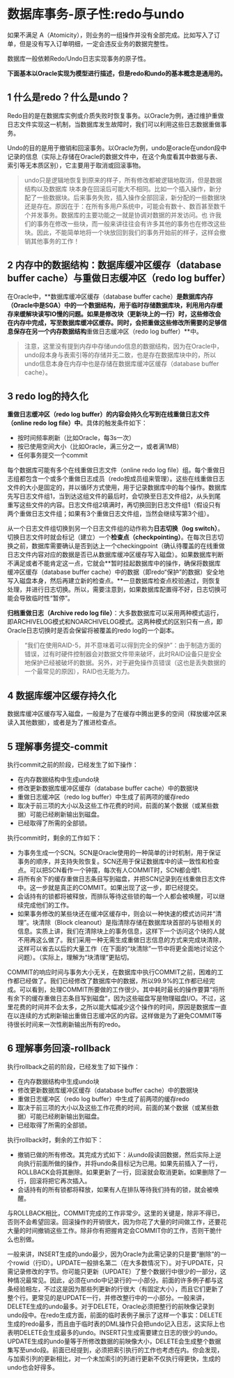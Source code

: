 ﻿# 数据库事务-原子性:redo与undo

如果不满足 A（Atomicity），则业务的一组操作并没有全部完成。比如写入了订单，但是没有写入订单明细，一定会违反业务的数据完整性。

数据库一般依赖Redo/Undo日志实现事务的原子性。

**下面基本以Oracle实现为模型进行描述，但是redo和undo的基本概念是通用的。**

## 1 什么是redo？什么是undo？

Redo目的是在数据库实例或介质失败时恢复事务。以Oracle为例，通过维护重做日志文件实现这一机制，当数据库发生故障时，我们可以利用这些日志数据重做事务。

Undo的目的是用于撤销和回滚事务。以Oracle为例，undo是oracle在undon段中记录的信息（实际上存储在Oracle的数据文件中，在这个角度看其中数据与表、索引等无本质区别），它主要用于取消或回滚事物。

> undo只是逻辑地恢复到原来的样子，所有修改都被逻辑地取消，但是数据结构以及数据库 块本身在回滚后可能大不相同。比如一个插入操作，新分配了一些数据块。后来事务失败，插入操作全部回滚，新分配的一些数据块还是存在。原因在于：在所有多用户系统中，可能会有数十、数百甚至数千个并发事务。数据库的主要功能之一就是协调对数据的并发访问。也 许我们的事务在修改一些块，而一般来讲往往会有许多其他的事务也在修改这些块。因此，不能简单地将一个块放回到我们的事务开始前的样子，这样会撤销其他事务的工作！

## 2 内存中的数据结构：数据库缓冲区缓存（database buffer cache）与重做日志缓冲区（redo log buffer）

在Oracle中，**数据库缓冲区缓存（database buffer cache）**是数据库内存（Oracle中是SGA）中的一个数据结构，用于临时存储数据库块，利用用内存缓存来缓解块读写IO慢的问题。如果是修改块（更新块上的一行）时，这些修改会在内存中完成，写至数据库缓冲区缓存。同时，会把重做这些修改所需要的足够信息保存在另一个内存数据结构**重做日志缓冲区（redo log buffer）**中。

> 注意，这里没有提到内存中存储undo信息的数据结构，因为在Oracle中，undo段本身与表索引等的存储并无二致，也是存在数据库块中的，所以undo信息本身在内存中也是存储在数据库缓冲区缓存（database buffer cache）。

## 3 redo log的持久化

**重做日志缓冲区（redo log buffer）的内容会持久化写到在线重做日志文件（online redo log file）中**。具体的触发条件如下：

* 按时间频率刷新（比如Oracle，每3s一次）
* 按已使用空间大小（比如Oracle，满三分之一，或者满1MB）
* 任何事务提交一个commit

每个数据库可能有多个在线重做日志文件（online redo log file）组。每个重做日志组都包含一个或多个重做日志成员（redo按成员组来管理）。这些在线重做日志文件的大小是固定的，并以循环方式使用，用于记录数据库中的每个操作。数据库先写日志文件组1，当到达这组文件的最后时，会切换至日志文件组2，从头到尾重写这些文件的内容。日志文件组2填满时，再切换回到日志文件组1（假设只有两个重做日志文件组；如果有3个重做日志文件组，当然会继续写第3个组）。

从一个日志文件组切换到另一个日志文件组的动作称为**日志切换（log switch）**。切换日志文件时就会标记（建立）一个**检查点（checkpointing）**。在每次日志切换之前，数据库需要确认是否到达上一个checkingpoint（确认待覆盖的在线重做日志文件内容对应的数据是否已从数据库缓冲区缓存写入磁盘）。如果数据库判断不满足或者不能肯定这一点，它就会**暂时挂起数据库中的操作，确保将数据库缓冲区缓存（database buffer cache）中的数据（即redo“保护”的数据）安全地写入磁盘本身，然后再建立新的检查点。**一旦数据库检查点校验通过，则恢复处理，并进行日志切换。所以，需要注意到，如果数据库配置得不好，日志切换可能会导致临时性“暂停”。

**归档重做日志（Archive redo log file）**：大多数数据库可以采用两种模式运行，即ARCHIVELOG模式和NOARCHIVELOG模式。这两种模式的区别只有一点，即Oracle日志切换时是否会保留将被覆盖的redo log的一个副本。

> “我们在使用RAID-5，并不意味着可以得到完全的保护”：由于制造方面的错误，过有时硬件控制器会对数据文件带来破坏，此时RAID设备只是安全地保护已经被破坏的数据。另外，对于避免操作员错误（这也是丢失数据的一个最常见的原因），RAID也无能为力。

## 4 数据库缓冲区缓存持久化

数据库缓冲区缓存写入磁盘，一般是为了在缓存中腾出更多的空间（释放缓冲区来读入其他数据），或者是为了推进检查点。

## 5 理解事务提交-commit

执行commit之前的阶段，已经发生了如下操作：

* 在内存数据结构中生成undo块
* 修改更新数据库缓冲区缓存（database buffer cache）中的数据块
* 重做日志缓冲区（redo log buffer）中生成了前两项的缓存redo
* 取决于前三项的大小以及这些工作花费的时间，前面的某个数据（或某些数据）可能已经刷新输出到磁盘。
* 已经取得了所需的全部锁。

执行commit时，剩余的工作如下：

* 为事务生成一个SCN。SCN是Oracle使用的一种简单的计时机制，用于保证事务的顺序，并支持失败恢复。SCN还用于保证数据库中的读一致性和检查点。可以把SCN看作一个钟摆，每次有人COMMIT时，SCN都会增1.
*  将所有余下的缓存重做日志条目写到磁盘，并把SCN记录到在线重做日志文件中。这一步就是真正的COMMIT。如果出现了这一步，即已经提交。
* 会话持有的锁都将被释放，而排队等待这些锁的每一个人都会被唤醒，可以继续完成他们的工作。
* 如果事务修改的某些块还在缓冲区缓存中，则会以一种快速的模式访问并“清理”。块清除（Block cleanout）是指清除存储在数据库块首部的与锁相关的信息。实质上讲，我们在清除块上的事务信息，这样下一个访问这个块的人就不用再这么做了。我们采用一种无需生成重做日志信息的方式来完成块清除，这样可以省去以后的大量工作（在下面的“块清除”一节中将更全面地讨论这个问题）。（实际上，理解为“块清理”更贴切。

COMMIT的响应时间与事务大小无关，在数据库中执行COMMIT之前，困难的工作都已经做了。我们已经修改了数据库中的数据，所以99.9%的工作都已经完成。可以看到，处理COMMIT所要做的工作很少。其中耗时最长的操作要算“将所有余下的缓存重做日志条目写到磁盘”，因为这些磁盘写是物理磁盘I/O。不过，这里花费的时间并不会太多，之所以能大幅减少这个操作的时间，原因是数据库一直在以连续的方式刷新输出重做日志缓冲区的内容。这样做是为了避免COMMIT等待很长时间来一次性刷新输出所有的redo。

## 6 理解事务回滚-rollback

执行rollback之前的阶段，已经发生了如下操作：

* 在内存数据结构中生成undo块
* 修改更新数据库缓冲区缓存（database buffer cache）中的数据块
* 重做日志缓冲区（redo log buffer）中生成了前两项的缓存redo
* 取决于前三项的大小以及这些工作花费的时间，前面的某个数据（或某些数据）可能已经刷新输出到磁盘。
* 已经取得了所需的全部锁。

执行rollback时，剩余的工作如下：

* 撤销已做的所有修改。其完成方式如下：从undo段读回数据，然后实际上逆向执行前面所做的操作，并将undo条目标记为已用。如果先前插入了一行，ROLLBACK会将其删除。如果更新了一行，回滚就会取消更新。如果删除了一行，回滚将把它再次插入。
* 会话持有的所有锁都将释放，如果有人在排队等待我们持有的锁，就会被唤醒。

与ROLLBACK相比，COMMIT完成的工作非常少。这里的关键是，除非不得已，否则不会希望回滚。回滚操作的开销很大，因为你花了大量的时间做工作，还要花大量的时间撤销这些工作。除非你有把握肯定会COMMIT你的工作，否则干脆什么也别做。

一般来讲，INSERT生成的undo最少，因为Oracle为此需记录的只是要“删除”的一个rowid（行ID）。UPDATE一般排名第二（在大多数情况下）。对于UPDATE，只需记录修改的字节。你可能只更新（UPDATE）了整个数据行中很少的一部分，这种情况最常见。因此，必须在undo中记录行的一小部分。前面的许多例子都与这条经验相左，不过这是因为那些列更新的行很大（有固定大小），而且它们更新了整个行。更常见的是UPDATE一行，并修改整行中的一小部分。一般来讲，DELETE生成的undo最多。对于DELETE，Oracle必须把整行的前映像记录到undo段中。在redo生成方面，前面的临时表例子展示了这样一个事实：DELETE生成的redo最多，而且由于临时表的DML操作只会把undo记入日志，这实际上也表明DELETE会生成最多的undo。INSERT只生成需要建立日志的很少的undo。UPDATE生成的undo量等于所修改数据的前映像大小，DELETE会生成整个数据集写至undo段。前面已经提到，必须把索引执行的工作也考虑在内。你会发现，与加索引列的更新相比，对一个未加索引的列进行更新不仅执行得更快，生成的undo也会好得多。
